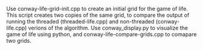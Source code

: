Use conway-life-grid-init.cpp to create an initial grid for the game of life. This script creates two copies of the same grid, to compare the output of running the threaded (threaded-life.cpp) 
and non-threaded (conway-life.cpp) verions of the algorithm. Use conway_display.py to visualize the game of life using python, and conway-life-compare-grids.cpp to comapare two grids.
